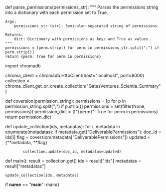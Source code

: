 def parse_permissions(permissions_str):
    """
    Parses the permissions string into a dictionary with each permission set to True.
    
    Args:
        permissions_str (str): Semicolon-separated string of permissions.

    Returns:
        dict: Dictionary with permissions as keys and True as values.
    """
    permissions = [perm.strip() for perm in permissions_str.split(";") if perm.strip()]
    return {perm: True for perm in permissions}


import chromadb

chroma_client = chromadb.HttpClient(host="localhost", port=8000)
collection = chroma_client.get_or_create_collection("GatesVentures_Scientia_Summary")


def coversion(permission_string):
    permissions = [p for p in permission_string.split(";") if p.strip()]
    permissions = set(filter(None, permissions))
    permission_dict = {f"{perm}": True for perm in permissions}
    return permission_dict


def update_collection(ids, metadatas):
    for i, metadata in enumerate(metadatas):
        if metadata.get("DeliverablePermissions"):
            doc_id = ids[i]
            flag = coversion(metadata["DeliverablePermissions"])
            updated = {**metadata, **flag}

            collection.update(doc_id, metadatas=updated)


def main():
    result = collection.get()
    ids = result["ids"]
    metadatas = result["metadatas"]

    update_collection(ids, metadatas)


if __name__ == "__main__":
    main()
